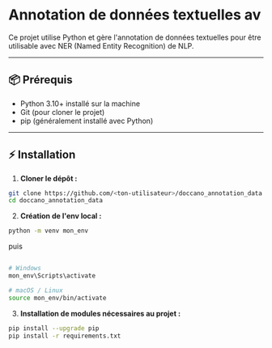 # Annotation de données textuelles av
 
Ce projet utilise Python et gère l'annotation de données textuelles pour être utilisable avec NER (Named Entity Recognition) de NLP.

---

## 📦 Prérequis

- Python 3.10+ installé sur la machine
- Git (pour cloner le projet)
- pip (généralement installé avec Python)

---

## ⚡ Installation

1. **Cloner le dépôt :**
```bash
git clone https://github.com/<ton-utilisateur>/doccano_annotation_data.git
cd doccano_annotation_data
```

2. **Création de l'env local :**
``` bash
python -m venv mon_env
```
puis 

``` bash

# Windows
mon_env\Scripts\activate

# macOS / Linux
source mon_env/bin/activate
```

3. **Installation de modules nécessaires au projet :** 
``` bash
pip install --upgrade pip
pip install -r requirements.txt
```
